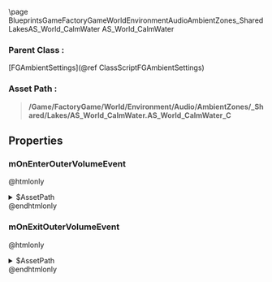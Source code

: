 \page BlueprintsGameFactoryGameWorldEnvironmentAudioAmbientZones_SharedLakesAS_World_CalmWater AS_World_CalmWater
### Parent Class :
[FGAmbientSettings](@ref ClassScriptFGAmbientSettings)
### Asset Path :
<b><blockquote>/Game/FactoryGame/World/Environment/Audio/AmbientZones/_Shared/Lakes/AS_World_CalmWater.AS_World_CalmWater_C</blockquote></b>
## Properties

### mOnEnterOuterVolumeEvent
@htmlonly
<details>
 <summary>$AssetPath</summary>
<b><a href="_blueprints_game_factory_game_world_environment_audio_ambient_zones__shared_lakes_play__a__water__calm__stereo.html"><blockquote>Play_A_Water_Calm_Stereo</blockquote></a></b>
</details>
@endhtmlonly

### mOnExitOuterVolumeEvent
@htmlonly
<details>
 <summary>$AssetPath</summary>
<b><a href="_blueprints_game_factory_game_world_environment_audio_ambient_zones__shared_lakes_stop__a__water__calm__stereo.html"><blockquote>Stop_A_Water_Calm_Stereo</blockquote></a></b>
</details>
@endhtmlonly

